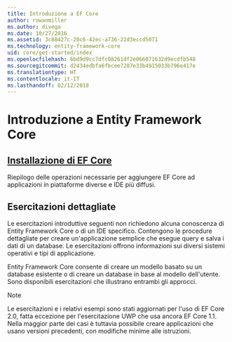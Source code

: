 ```yaml
---
title: Introduzione a EF Core
author: rowanmiller
ms.author: divega
ms.date: 10/27/2016
ms.assetid: 3c88427c-20c6-42ec-a736-22d3eccd5071
ms.technology: entity-framework-core
uid: core/get-started/index
ms.openlocfilehash: 6bd9d9cc7dfc08261df2e066071632d9ecdfb548
ms.sourcegitcommit: d2434edbfa6fbcee7287e33b4915033b796e417e
ms.translationtype: HT
ms.contentlocale: it-IT
ms.lasthandoff: 02/12/2018
---
```

# <a name="getting-started-with-entity-framework-core"></a>Introduzione a Entity Framework Core

## <a name="installing-ef-coreinstallindexmd"></a>[Installazione di EF Core](install/index.md)

Riepilogo delle operazioni necessarie per aggiungere EF Core ad applicazioni in piattaforme diverse e IDE più diffusi.

## <a name="step-by-step-tutorials"></a>Esercitazioni dettagliate

Le esercitazioni introduttive seguenti non richiedono alcuna conoscenza di Entity Framework Core o di un IDE specifico. Contengono le procedure dettagliate per creare un'applicazione semplice che esegue query e salva i dati di un database. Le esercitazioni offrono informazioni sui diversi sistemi operativi e tipi di applicazione.

Entity Framework Core consente di creare un modello basato su un database esistente o di creare un database in base al modello dell'utente. Sono disponibili esercitazioni che illustrano entrambi gli approcci.

> [!NOTE]  
> Le esercitazioni e i relativi esempi sono stati aggiornati per l'uso di EF Core 2.0, fatta eccezione per l'esercitazione UWP che usa ancora EF Core 1.1. Nella maggior parte dei casi è tuttavia possibile creare applicazioni che usano versioni precedenti, con modifiche minime alle istruzioni. 
